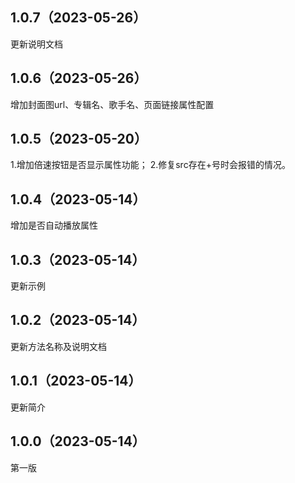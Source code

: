 ## 1.0.7（2023-05-26）
更新说明文档
## 1.0.6（2023-05-26）
增加封面图url、专辑名、歌手名、页面链接属性配置
## 1.0.5（2023-05-20）
1.增加倍速按钮是否显示属性功能；
2.修复src存在+号时会报错的情况。
## 1.0.4（2023-05-14）
增加是否自动播放属性
## 1.0.3（2023-05-14）
更新示例
## 1.0.2（2023-05-14）
更新方法名称及说明文档
## 1.0.1（2023-05-14）
更新简介
## 1.0.0（2023-05-14）
第一版
